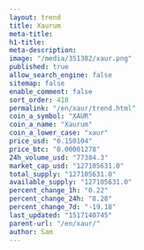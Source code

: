 ```yaml
---
layout: trend
title: Xaurum
meta-title: 
h1-title: 
meta-description: 
image: "/media/351382/xaur.png"
published: true
allow_search_engine: false
sitemap: false
enable_comment: false
sort_order: 418
permalink: "/en/xaur/trend.html"
coin_a_symbol: "XAUR"
coin_a_name: "Xaurum"
coin_a_lower_case: "xaur"
price_usd: "0.150104"
price_btc: "0.00001278"
24h_volume_usd: "77384.3"
market_cap_usd: "127105631.0"
total_supply: "127105631.0"
available_supply: "127105631.0"
percent_change_1h: "0.22"
percent_change_24h: "8.28"
percent_change_7d: "-19.18"
last_updated: "1517140745"
parent-url: "/en/xaur/"
author: Sam
---
```


